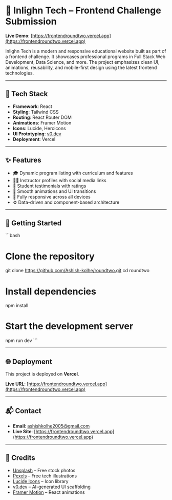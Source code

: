 # 🧠 Inlighn Tech – Frontend Challenge Submission

**Live Demo**: [https://frontendroundtwo.vercel.app](https://frontendroundtwo.vercel.app)

Inlighn Tech is a modern and responsive educational website built as part of a frontend challenge. It showcases professional programs in Full Stack Web Development, Data Science, and more. The project emphasizes clean UI, animations, reusability, and mobile-first design using the latest frontend technologies.

---

## 🚀 Tech Stack

- **Framework**: React  
- **Styling**: Tailwind CSS  
- **Routing**: React Router DOM  
- **Animations**: Framer Motion  
- **Icons**: Lucide, Heroicons  
- **UI Prototyping**: [v0.dev](https://v0.dev)  
- **Deployment**: Vercel  

---

## ✨ Features

- 🎓 Dynamic program listing with curriculum and features  
- 🧑‍🏫 Instructor profiles with social media links  
- 💬 Student testimonials with ratings  
- 🎨 Smooth animations and UI transitions  
- 📱 Fully responsive across all devices  
- ⚙️ Data-driven and component-based architecture  

---

## 🧪 Getting Started

\`\`\`bash
# Clone the repository
git clone https://github.com/Ashish-kolhe/roundtwo.git
cd roundtwo

# Install dependencies
npm install

# Start the development server
npm run dev
\`\`\`


---

## 🌐 Deployment

This project is deployed on **Vercel**.

**Live URL**: [https://frontendroundtwo.vercel.app](https://frontendroundtwo.vercel.app)



---

## 📬 Contact

- **Email**: ashishkolhe2005@gmail.com  
- **Live Site**: [https://frontendroundtwo.vercel.app](https://frontendroundtwo.vercel.app)

---


## 🙌 Credits

- [Unsplash](https://unsplash.com) – Free stock photos  
- [Pexels](https://pexels.com) – Free tech illustrations  
- [Lucide Icons](https://lucide.dev) – Icon library  
- [v0.dev](https://v0.dev) – AI-generated UI scaffolding  
- [Framer Motion](https://www.framer.com/motion/) – React animations
